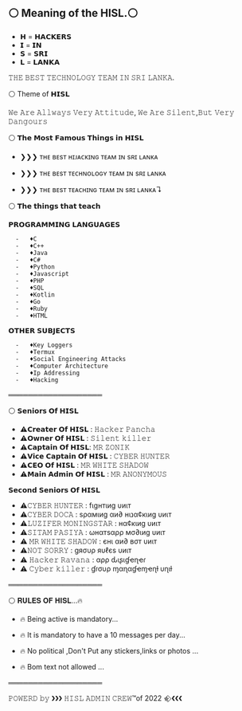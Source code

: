## ⚪  Meaning of the HISL.⚪


- 𝗛 =    𝗛𝗔𝗖𝗞𝗘𝗥𝗦
- 𝗜    =    𝗜𝗡
- 𝗦  =   𝗦𝗥𝗜
- 𝗟  =   𝗟𝗔𝗡𝗞𝗔


𝚃𝙷𝙴 𝙱𝙴𝚂𝚃 𝚃𝙴𝙲𝙷𝙽𝙾𝙻𝙾𝙶𝚈 𝚃𝙴𝙰𝙼 𝙸𝙽 𝚂𝚁𝙸 𝙻𝙰𝙽𝙺𝙰.




⚪  Theme of 𝗛𝗜𝗦𝗟

𝚆𝚎 𝙰𝚛𝚎 𝙰𝚕𝚕𝚠𝚊𝚢𝚜 𝚅𝚎𝚛𝚢 𝙰𝚝𝚝𝚒𝚝𝚞𝚍𝚎,
                 𝚆𝚎 𝙰𝚛𝚎 𝚂𝚒𝚕𝚎𝚗𝚝,𝙱𝚞𝚝 𝚅𝚎𝚛𝚢 𝙳𝚊𝚗𝚐𝚘𝚞𝚛𝚜



⚪  𝗧𝗵𝗲 𝗠𝗼𝘀𝘁 𝗙𝗮𝗺𝗼𝘂𝘀 𝗧𝗵𝗶𝗻𝗴𝘀 𝗶𝗻 𝗛𝗜𝗦𝗟


- ❯❯❯  ᴛʜᴇ ʙᴇsᴛ ʜɪᴊᴀᴄᴋɪɴɢ ᴛᴇᴀᴍ ɪɴ sʀɪ ʟᴀɴᴋᴀ

- ❯❯❯  ᴛʜᴇ ʙᴇsᴛ ᴛᴇᴄʜɴᴏʟᴏɢʏ ᴛᴇᴀᴍ ɪɴ sʀɪ ʟᴀɴᴋᴀ

- ❯❯❯  ᴛʜᴇ ʙᴇsᴛ ᴛᴇᴀᴄʜɪɴɢ ᴛᴇᴀᴍ ɪɴ sʀɪ ʟᴀɴᴋᴀ↴



⚪  𝗧𝗵𝗲 𝘁𝗵𝗶𝗻𝗴𝘀 𝘁𝗵𝗮𝘁 𝘁𝗲𝗮𝗰𝗵


𝗣𝗥𝗢𝗚𝗥𝗔𝗠𝗠𝗜𝗡𝗚 𝗟𝗔𝗡𝗚𝗨𝗔𝗚𝗘𝗦

      -   ♦C
      -   ♦C++
      -   ♦Java
      -   ♦C#
      -   ♦Python
      -   ♦Javascript
      -   ♦PHP
      -   ♦SQL
      -   ♦Kotlin
      -   ♦Go
      -   ♦Ruby
      -   ♦HTML

𝗢𝗧𝗛𝗘𝗥 𝗦𝗨𝗕𝗝𝗘𝗖𝗧𝗦

      -   ♦Key Loggers
      -   ♦Termux
      -   ♦Social Engineering Attacks
      -   ♦Computer Architecture
      -   ♦Ip Addressing
      -   ♦Hacking


═══════════════════


⚪  𝗦𝗲𝗻𝗶𝗼𝗿𝘀 𝗢𝗳 𝗛𝗜𝗦𝗟

- ⚠️𝗖𝗿𝗲𝗮𝘁𝗲𝗿 𝗢𝗳 𝗛𝗜𝗦𝗟 : 𝙷𝚊𝚌𝚔𝚎𝚛 𝙿𝚊𝚗𝚌𝚑𝚊
- ⚠️𝗢𝘄𝗻𝗲𝗿 𝗢𝗳 𝗛𝗜𝗦𝗟 : 𝚂𝚒𝚕𝚎𝚗𝚝 𝚔𝚒𝚕𝚕𝚎𝚛
- ⚠️𝗖𝗮𝗽𝘁𝗮𝗶𝗻 𝗢𝗳 𝗛𝗜𝗦𝗟: 𝙼𝚁 𝚉𝙾𝙽𝙸𝙺
- ⚠️𝗩𝗶𝗰𝗲 𝗖𝗮𝗽𝘁𝗮𝗶𝗻 𝗢𝗳 𝗛𝗜𝗦𝗟 : 𝙲𝚈𝙱𝙴𝚁 𝙷𝚄𝙽𝚃𝙴𝚁
- ⚠️𝗖𝗘𝗢 𝗢𝗳 𝗛𝗜𝗦𝗟 : 𝙼𝚁 𝚆𝙷𝙸𝚃𝙴 𝚂𝙷𝙰𝙳𝙾𝚆
- ⚠️𝗠𝗮𝗶𝗻 𝗔𝗱𝗺𝗶𝗻 𝗢𝗳 𝗛𝗜𝗦𝗟 : 𝙼𝚁 𝙰𝙽𝙾𝙽𝚈𝙼𝙾𝚄𝚂


𝗦𝗲𝗰𝗼𝗻𝗱 𝗦𝗲𝗻𝗶𝗼𝗿𝘀 𝗢𝗳 𝗛𝗜𝗦𝗟

- ⚠️𝙲𝚈𝙱𝙴𝚁 𝙷𝚄𝙽𝚃𝙴𝚁 : fιgнтιиg υиιт
- ⚠️𝙲𝚈𝙱𝙴𝚁 𝙳𝙾𝙲𝙰 : ѕραмιиg αи∂ нιנα¢кιиg υиιт
- ⚠️𝙻𝚄𝚉𝙸𝙵𝙴𝚁 𝙼𝙾𝙽𝙸𝙽𝙶𝚂𝚃𝙰𝚁 : нα¢кιиg υиιт
- ⚠️𝚂𝙸𝚃𝙰𝙼 𝙿𝙰𝚂𝙸𝚈𝙰 : ωнαтѕαρρ мσ∂ιиg υиιт
- ⚠️ 𝙼𝚁 𝚆𝙷𝙸𝚃𝙴 𝚂𝙷𝙰𝙳𝙾𝚆 : єнι αи∂ вσт υиιт
- ⚠️𝙽𝙾𝚃 𝚂𝙾𝚁𝚁𝚈 : gяσυρ яυℓєѕ υиιт
- ⚠️ 𝙷𝚊𝚌𝚔𝚎𝚛 𝚁𝚊𝚟𝚊𝚗𝚊 : αρρ ԃιʂιɠҽɳҽɾ
- ⚠️ 𝙲𝚢𝚋𝚎𝚛 𝚔𝚒𝚕𝚕𝚎𝚛 : ɠɾσυρ ɱαɳαɠҽɱҽɳƚ υɳιƚ 


═══════════════════



⚪  𝐑𝐔𝐋𝐄𝐒 𝐎𝐅 𝐇𝐈𝐒𝐋...🔥



- 🔥 Being active is mandatory...

- 🔥 It is mandatory to have a 10 messages per day...

- 🔥 No political ,Don't Put any stickers,links or photos ...

- 🔥 Bom text not allowed ...

═══════════════════



𝙿𝙾𝚆𝙴𝚁𝙳 𝚋𝚢  ❯❯❯  𝙷𝙸𝚂𝙻 𝙰𝙳𝙼𝙸𝙽 𝙲𝚁𝙴𝚆™of 2022 ✯⃟    ❮❮❮
